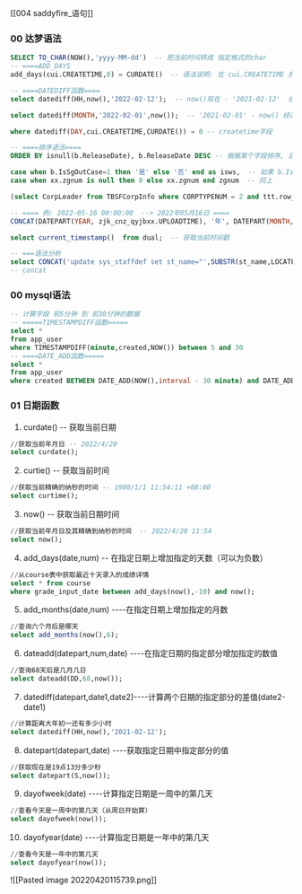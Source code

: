 [[004 saddyfire_语句]]
### 00 达梦语法

```sql
SELECT TO_CHAR(NOW(),'yyyy-MM-dd')  -- 把当前时间转成 指定格式的char
-- ====ADD_DAYS
add_days(cui.CREATETIME,0) = CURDATE()  -- 语法说明: 在 cui.CREATETIME 的基础上 +0天

-- ====DATEDIFF函数====
select datediff(HH,now(),'2022-02-12');  -- now()现在 - '2021-02-12'  经过了__小时

select datediff(MONTH,'2022-02-01',now());  -- '2021-02-01' - now() 经过了__月

where datediff(DAY,cui.CREATETIME,CURDATE()) = 0 -- createtime字段

-- ====排序语法====
ORDER BY isnull(b.ReleaseDate), b.ReleaseDate DESC -- 根据某个字段排序, 且将null置后

case when b.IsSgOutCase=1 then '是' else '否' end as isws,  -- 如果 b.IsSgOutCase=1 那就显示为是, 否则 显示否 
case when xx.zgnum is null then 0 else xx.zgnum end zgnum  -- 同上

(select CorpLeader from TBSFCorpInfo where CORPTYPENUM = 2 and ttt.row_guid=SgxkGuid limit 1) DesignCorpLeader,  -- 

-- ==== 例: 2022-05-16 00:00:00  --> 2022年05月16日 ====
CONCAT(DATEPART(YEAR, zjk_cnz_qyjbxx.UPLOADTIME), '年', DATEPART(MONTH, zjk_cnz_qyjbxx.UPLOADTIME), '月', DATEPART(DAY, zjk_cnz_qyjbxx.UPLOADTIME),'日') UPLOADTIME  -- 改变显示格式

select current_timestamp()  from dual;  -- 获取当前时间戳

-- ===语法分析
select CONCAT('update sys_staffdef set st_name="',SUBSTR(st_name,LOCATE('住建',st_name)+2,LENGTH(st_name)-LOCATE(st_name,'住建')+2),'" where st_id=',st_id,';') from sys_staffdef where INSTR(st_name,'住建')>0
-- concat

```
### 00 mysql语法
```sql
-- 计算字段 前5分钟 到 前30分钟的数据
-- =====TIMESTAMPDIFF函数=====
select *
from app_user
where TIMESTAMPDIFF(minute,created,NOW()) between 5 and 30
-- ====DATE_ADD函数=====
select *
from app_user
where created BETWEEN DATE_ADD(NOW(),interval - 30 minute) and DATE_ADD(NOW(),interval - 5 minute)
```
### 01 日期函数
1. curdate()  -- 获取当前日期
```sql
//获取当前年月日 -- 2022/4/20
select curdate();
```
2. curtie() -- 获取当前时间
```sql
//获取当前精确的纳秒的时间 -- 1900/1/1 11:54:11 +08:00
select curtime();
```
3. now() -- 获取当前日期时间
```sql
//获取当前年月日及其精确到纳秒的时间  -- 2022/4/20 11:54
select now();
```
4. add_days(date,num) -- 在指定日期上增加指定的天数（可以为负数）
```sql
//从course表中获取最近十天录入的成绩详情
select * from course 
where grade_input_date between add_days(now(),-10) and now();
```
5. add_months(date,num) ----在指定日期上增加指定的月数
```sql
//查询六个月后是哪天
select add_months(now(),6);
```
6. dateadd(datepart,num,date) ----在指定日期的指定部分增加指定的数值
```sql
//查询68天后是几月几日 
select dateadd(DD,68,now());
```
7. datediff(datepart,date1,date2)----计算两个日期的指定部分的差值(date2-date1)
```sql
//计算距离大年初一还有多少小时
select datediff(HH,now(),'2021-02-12');
```
8. datepart(datepart,date) ----获取指定日期中指定部分的值
```sql
//获取现在是19点13分多少秒
select datepart(S,now());
```
9. dayofweek(date) ----计算指定日期是一周中的第几天
```sql
//查看今天是一周中的第几天（从周日开始算）
select dayofweek(now());
```
10. dayofyear(date) ----计算指定日期是一年中的第几天
```sql
//查看今天是一年中的第几天
select dayofyear(now());
```


![[Pasted image 20220420115739.png]]